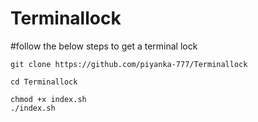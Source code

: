 # Terminallock
#follow the below steps to get a terminal lock
```
git clone https://github.com/piyanka-777/Terminallock

cd Terminallock

chmod +x index.sh
./index.sh
```

